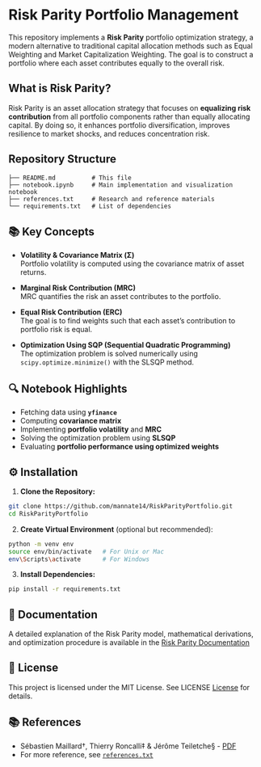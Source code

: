 # Risk Parity Portfolio Management

This repository implements a **Risk Parity** portfolio optimization strategy, a modern alternative to traditional capital allocation methods such as Equal Weighting and Market Capitalization Weighting. The goal is to construct a portfolio where each asset contributes equally to the overall risk.

## What is Risk Parity?

Risk Parity is an asset allocation strategy that focuses on **equalizing risk contribution** from all portfolio components rather than equally allocating capital. By doing so, it enhances portfolio diversification, improves resilience to market shocks, and reduces concentration risk.

  
## Repository Structure
```
├── README.md          # This file  
├── notebook.ipynb     # Main implementation and visualization notebook  
├── references.txt     # Research and reference materials  
└── requirements.txt   # List of dependencies  
```

## 📚 Key Concepts

- **Volatility & Covariance Matrix (Σ)**  
  Portfolio volatility is computed using the covariance matrix of asset returns.

- **Marginal Risk Contribution (MRC)**  
  MRC quantifies the risk an asset contributes to the portfolio.

- **Equal Risk Contribution (ERC)**  
  The goal is to find weights such that each asset’s contribution to portfolio risk is equal.

- **Optimization Using SQP (Sequential Quadratic Programming)**  
  The optimization problem is solved numerically using `scipy.optimize.minimize()` with the SLSQP method.


## 🔍 Notebook Highlights

- Fetching data using **`yfinance`**
- Computing **covariance matrix**
- Implementing **portfolio volatility** and **MRC**
- Solving the optimization problem using **SLSQP**
- Evaluating **portfolio performance using optimized weights**


## ⚙️ Installation

1. **Clone the Repository:**

```bash
git clone https://github.com/mannate14/RiskParityPortfolio.git
cd RiskParityPortfolio
```


2. **Create Virtual Environment** (optional but recommended):

```bash
python -m venv env
source env/bin/activate   # For Unix or Mac
env\Scripts\activate      # For Windows
```

3. **Install Dependencies:**
```bash
pip install -r requirements.txt
```


## 📄 Documentation

A detailed explanation of the Risk Parity model, mathematical derivations, and optimization procedure is available in the [Risk Parity Documentation](https://drive.google.com/file/d/1iNgIgmfDu67BS9E-EhM3XDiC9UbDqH7y/view)


## 🪪 License

This project is licensed under the MIT License. See LICENSE [License](./LICENSE) for details.  


## 📚 References

- Sébastien Maillard†, Thierry Roncalli‡ & Jérôme Teiletche§ - [PDF](http://thierry-roncalli.com/download/erc.pdf)  
- For more reference, see [`references.txt`](./references.txt)


